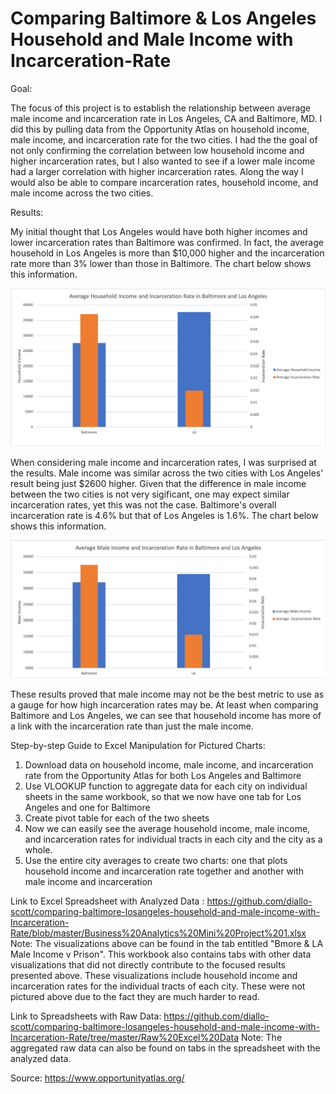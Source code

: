 # Comparing Baltimore & Los Angeles Household and Male Income with Incarceration-Rate
Goal:

The focus of this project is to establish the relationship between average male income and incarceration rate in Los Angeles, CA and Baltimore, MD.  I did this by pulling data from the Opportunity Atlas on household income, male income, and incarceration rate for the two cities. I had the the goal of not only confirming the correlation between low household income and higher incarceration rates, but I also wanted to see if a lower male income had a larger correlation with higher incarceration rates.  Along the way I would also be able to compare incarceration rates, household income, and male income across the two cities.

Results:

My initial thought that Los Angeles would have both higher incomes and lower incarceration rates than Baltimore was confirmed. In fact, the average household in Los Angeles is more than $10,000 higher and the incarceration rate more than 3% lower than those in Baltimore. The chart below shows this information.  

![chartimage](https://github.com/diallo-scott/comparing-baltimore-losangeles-household-and-male-income-with-Incarceration-Rate/blob/master/Average%20Household%20Income%20and%20Incarceration.png)

When considering male income and incarceration rates, I was surprised at the results. Male income was similar across the two cities with Los Angeles' result being just $2600 higher. Given that the difference in male income between the two cities is not very sigificant, one may expect similar incarceration rates, yet this was not the case.  Baltimore's overall incarceration rate is 4.6% but that of Los Angeles is 1.6%.  The chart below shows this information.

![chartimage](https://github.com/diallo-scott/comparing-baltimore-losangeles-household-and-male-income-with-Incarceration-Rate/blob/master/Male%20Income%20and%20Incarceration%20Rate%20in%20Los%20Angeles%20and%20Baltimore.png)

These results proved that male income may not be the best metric to use as a gauge for how high incarceration rates may be.  At least when comparing Baltimore and Los Angeles, we can see that household income has more of a link with the incarceration rate than just the male income.

Step-by-step Guide to Excel Manipulation for Pictured Charts:
1. Download data on household income, male income, and incarceration rate from the Opportunity Atlas for both Los Angeles and     Baltimore
2. Use VLOOKUP function to aggregate data for each city on individual sheets in the same workbook, so that we now have one tab for Los Angeles and one for Baltimore
3. Create pivot table for each of the two sheets
4. Now we can easily see the average household income, male income, and incarceration rates for individual tracts in each city and the city as a whole.
5. Use the entire city averages to create two charts: one that plots household income and incarceration rate together and another with male income and incarceration

Link to Excel Spreadsheet with Analyzed Data :
https://github.com/diallo-scott/comparing-baltimore-losangeles-household-and-male-income-with-Incarceration-Rate/blob/master/Business%20Analytics%20Mini%20Project%201.xlsx
Note: The visualizations above can be found in the tab entitled "Bmore & LA Male Income v Prison". This workbook also contains tabs with other data visualizations that did not directly contribute to the focused results presented above.  These visualizations include household income and incarceration rates for the individual tracts of each city.  These were not pictured above due to the fact they are much harder to read. 

Link to Spreadsheets with Raw Data:
https://github.com/diallo-scott/comparing-baltimore-losangeles-household-and-male-income-with-Incarceration-Rate/tree/master/Raw%20Excel%20Data
Note: The aggregated raw data can also be found on tabs in the spreadsheet with the analyzed data.




Source:
https://www.opportunityatlas.org/
